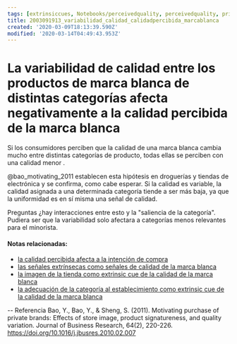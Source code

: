 ```yaml
---
tags: [extrinsiccues, Notebooks/perceivedquality, perceivedquality, privatelabel, qualityvariation]
title: 2003091913_variabilidad_calidad_calidadpercibida_marcablanca
created: '2020-03-09T18:13:39.590Z'
modified: '2020-03-14T04:49:43.953Z'
---
```


# La variabilidad de calidad entre los productos de marca blanca de distintas categorías afecta negativamente a la calidad percibida de la marca blanca

Si los consumidores perciben que la calidad de una marca blanca cambia mucho entre distintas categorías de producto, todas ellas se perciben con una calidad menor . 

@bao_motivating_2011 establecen esta hipótesis en droguerías y tiendas de electrónica y se confirma, como cabe esperar. Si la calidad es variable, la calidad asignada a una determinada categoría tiende a ser más baja, ya que la uniformidad es en sí misma una señal de calidad.

Preguntas ¿hay interacciones entre esto y la "saliencia de la categoría". Pudiera ser que la variabilidad solo afectara a categorías menos relevantes para el minorista.

#### Notas relacionadas: 

- [la calidad percibida afecta a la intención de compra](2003090859_calidad_percibida_intencion_compra.md)
- [las señales extrínsecas como señales de calidad de la marca blanca](2003090922_extrinsicues_calidadpercibida_marcablanca.md)
- [la imagen de la tienda como extrinsic cue de la calidad de la marca blanca](2003090942_imagen_tienda_calidadpercibida_marcablanca.md)
- [la adecuación de la categoría al establecimiento como extrinsic cue de la calidad de la marca blanca](2003091906_adecuacion_categoria_calidadpercibida_marcablanca.md)


--
Referencia
Bao, Y., Bao, Y., & Sheng, S. (2011). Motivating purchase of private brands: Effects of store image, product signatureness, and quality variation. Journal of Business Research, 64(2), 220-226. https://doi.org/10.1016/j.jbusres.2010.02.007


